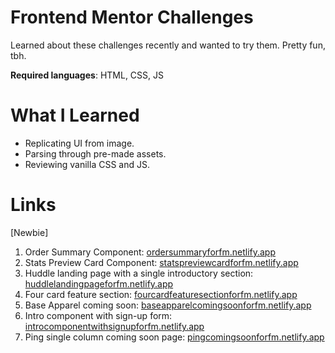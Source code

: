 #  Frontend Mentor Challenges

Learned about these challenges recently and wanted to try them. Pretty fun, tbh.

**Required languages**: HTML, CSS, JS

# What I Learned

* Replicating UI from image.
* Parsing through pre-made assets. 
* Reviewing vanilla CSS and JS. 

# Links

[Newbie]
1. Order Summary Component: [ordersummaryforfm.netlify.app](https://ordersummaryforfm.netlify.app/)
2. Stats Preview Card Component: [statspreviewcardforfm.netlify.app](https://statspreviewcardforfm.netlify.app/)
3. Huddle landing page with a single introductory section: [huddlelandingpageforfm.netlify.app](https://huddlelandingpageforfm.netlify.app/)
4. Four card feature section: [fourcardfeaturesectionforfm.netlify.app](https://fourcardfeaturesectionforfm.netlify.app/)
5. Base Apparel coming soon: [baseapparelcomingsoonforfm.netlify.app](https://baseapparelcomingsoonforfm.netlify.app/)
6. Intro component with sign-up form: [introcomponentwithsignupforfm.netlify.app](https://introcomponentwithsignupforfm.netlify.app)
7. Ping single column coming soon page: [pingcomingsoonforfm.netlify.app](https://pingcomingsoonforfm.netlify.app/)